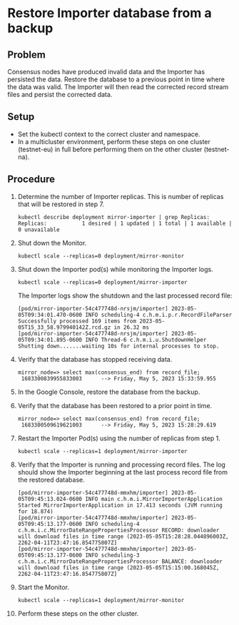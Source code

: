 # Restore Importer database from a backup

## Problem

Consensus nodes have produced invalid data and the Importer has persisted the data. Restore the database to a previous point in time where the data was valid. The Importer will then read the corrected record stream files and persist the corrected data. 

## Setup
* Set the kubectl context to the correct cluster and namespace. 
* In a multicluster environment, perform these steps on one cluster (testnet-eu) in full before performing them on the other cluster (testnet-na).

## Procedure

1. Determine the number of Importer replicas. This is number of replicas that will be restored in step 7.

   ```shell
   kubectl describe deployment mirror-importer | grep Replicas:
   Replicas:           1 desired | 1 updated | 1 total | 1 available | 0 unavailable
   ```

2. Shut down the Monitor.
    
    ```shell
    kubectl scale --replicas=0 deployment/mirror-monitor
    ```  

3. Shut down the Importer pod(s) while monitoring the Importer logs.

   ```shell
   kubectl scale --replicas=0 deployment/mirror-importer
   ```

   The Importer logs show the shutdown and the last processed record file: 
   ```shell
   [pod/mirror-importer-54c477748d-nrsjm/importer] 2023-05-05T09:34:01.470-0600 INFO scheduling-4 c.h.m.i.p.r.RecordFileParser Successfully processed 169 items from 2023-05-05T15_33_58.979940142Z.rcd.gz in 26.32 ms
   [pod/mirror-importer-54c477748d-nrsjm/importer] 2023-05-05T09:34:01.895-0600 INFO Thread-6 c.h.m.i.u.ShutdownHelper Shutting down.......waiting 10s for internal processes to stop.
   ```

4. Verify that the database has stopped receiving data.

   ```shell
   mirror_node=> select max(consensus_end) from record_file;
    1683300839955833003      --> Friday, May 5, 2023 15:33:59.955
   ```

5. In the Google Console, restore the database from the backup.

6. Verify that the database has been restored to a prior point in time.

   ```shell
   mirror_node=> select max(consensus_end) from record_file;
    1683300509619621003      --> Friday, May 5, 2023 15:28:29.619
   ```

7. Restart the Importer Pod(s) using the number of replicas from step 1.

   ```shell
   kubectl scale --replicas=1 deployment/mirror-importer
   ```

8. Verify that the Importer is running and processing record files. The log should show the Importer beginning at the last process record file from the restored database.

   ```shell
   [pod/mirror-importer-54c477748d-mmxhm/importer] 2023-05-05T09:45:13.024-0600 INFO main c.h.m.i.MirrorImporterApplication Started MirrorImporterApplication in 17.413 seconds (JVM running for 18.874)
   [pod/mirror-importer-54c477748d-mmxhm/importer] 2023-05-05T09:45:13.177-0600 INFO scheduling-4 c.h.m.i.c.MirrorDateRangePropertiesProcessor RECORD: downloader will download files in time range (2023-05-05T15:28:28.044896003Z, 2262-04-11T23:47:16.854775807Z]
   [pod/mirror-importer-54c477748d-mmxhm/importer] 2023-05-05T09:45:13.177-0600 INFO scheduling-3 c.h.m.i.c.MirrorDateRangePropertiesProcessor BALANCE: downloader will download files in time range (2023-05-05T15:15:00.168045Z, 2262-04-11T23:47:16.854775807Z]
   ```
   
  9. Start the Monitor. 

      ```shell
      kubectl scale --replicas=1 deployment/mirror-monitor
      ```
     
  10. Perform these steps on the other cluster.